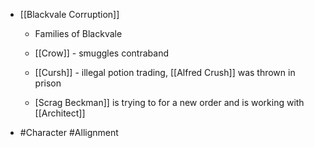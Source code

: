 
 - [[Blackvale Corruption]] 

	 - Families of Blackvale

	 - [[Crow]]  - smuggles contraband

	 - [[Cursh]]  - illegal potion trading, [[Alfred Crush]]  was thrown in prison

	 - [Scrag Beckman]]  is trying to for a new order and is working with [[Architect]] 
 - #Character #Allignment
